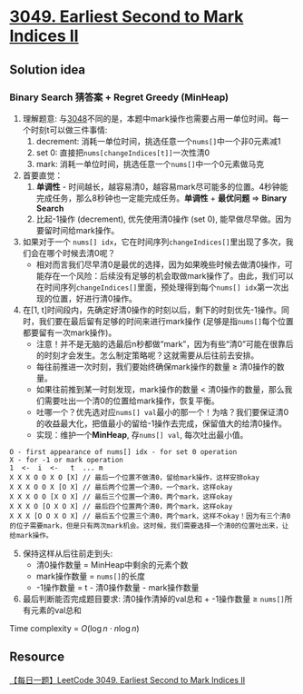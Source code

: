 # [3049. Earliest Second to Mark Indices II](https://leetcode.com/problems/earliest-second-to-mark-indices-ii/description/)

## Solution idea
### Binary Search 猜答案 + Regret Greedy (MinHeap)
1. 理解题意: 与[3048](https://github.com/szhou12/leetcode-go/tree/main/leetcode/3048-Earliest-Second-to-Mark-Indices-I)不同的是，本题中mark操作也需要占用一单位时间。每一个时刻t可以做三件事情:
    1. decrement: 消耗一单位时间，挑选任意一个`nums[]`中一个非0元素减1
    2. set 0: 直接把`nums[changeIndices[t]]`一次性清0
    3. mark: 消耗一单位时间，挑选任意一个`nums[]`中一个0元素做马克
2. 首要直觉：
    1. **单调性** - 时间越长，越容易清0，越容易mark尽可能多的位置。4秒钟能完成任务，那么8秒钟也一定能完成任务。**单调性** + **最优问题** => **Binary Search**
    2. 比起-1操作 (decrement), 优先使用清0操作 (set 0), 能早做尽早做。因为要留时间给mark操作。
3. 如果对于一个 `nums[] idx`，它在时间序列`changeIndices[]`里出现了多次，我们会在哪个时候去清0呢？
    * 相对而言我们尽早清0是最优的选择，因为如果晚些时候去做清0操作，可能存在一个风险：后续没有足够的机会取做mark操作了。由此，我们可以在时间序列`changeIndices[]`里面，预处理得到每个`nums[] idx`第一次出现的位置，好进行清0操作。
4. 在[1, t]时间段内，先确定好清0操作的时刻以后，剩下的时刻优先-1操作。同时，我们要在最后留有足够的时间来进行mark操作 (足够是指`nums[]`每个位置都要留有一次mark操作)。
    * 注意！并不是无脑的选最后n秒都做“mark”，因为有些“清0”可能在很靠后的时刻才会发生。怎么制定策略呢？这就需要从后往前去安排。
    * 每往前推进一次时刻，我们要始终确保mark操作的数量 $\geq$ 清0操作的数量。
    * 如果往前推到某一时刻发现，mark操作的数量 < 清0操作的数量，那么我们需要吐出一个清0的位置给mark操作，恢复平衡。
    * 吐哪一个？优先选对应`nums[] val`最小的那一个！为啥？我们要保证清0的收益最大化，把值最小的留给-1操作去完成，保留值大的给清0操作。
    * 实现：维护一个**MinHeap**, 存`nums[] val`, 每次吐出最小值。
```
O - first appearance of nums[] idx - for set 0 operation
X - for -1 or mark operation
1  <-  i  <-   t  ... m
X X X O O X O [X] // 最后一个位置不做清0，留给mark操作，这样安排okay
X X X O O X [O X] // 最后两个位置一个清0，一个mark，这样okay
X X X O O [X O X] // 最后三个位置一个清0，两个mark，这样okay
X X X O [O X O X] // 最后四个位置两个清0，两个mark，这样okay
X X X [O O X O X] // 最后五个位置三个清0，两个mark，这样不okay！因为有三个清0的位子需要mark，但是只有两次mark机会。这时候，我们需要选择一个清0的位置吐出来，让给mark操作。
```
5. 保持这样从后往前走到头:
    * 清0操作数量 = MinHeap中剩余的元素个数
    * mark操作数量 = `nums[]`的长度
    * -1操作数量 = t - 清0操作数量 - mark操作数量
6. 最后判断能否完成题目要求: 清0操作清掉的val总和 + -1操作数量 $\geq$ `nums[]`所有元素的val总和

Time complexity = $O(\log n \cdot n\log n)$

## Resource
[【每日一题】LeetCode 3049. Earliest Second to Mark Indices II](https://www.youtube.com/watch?v=VA6TLsOVMa4&ab_channel=HuifengGuan)